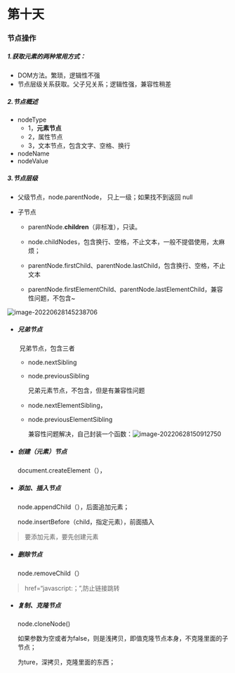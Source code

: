# 第十天



### 节点操作

##### 1.获取元素的两种常用方式：

- DOM方法。繁琐，逻辑性不强
- 节点层级关系获取。父子兄关系；逻辑性强，兼容性稍差

##### 2.节点概述

- nodeType
  - 1，**元素节点**
  - 2，属性节点
  - 3，文本节点，包含文字、空格、换行
- nodeName
- nodeValue

##### 3.节点层级

- 父级节点，node.parentNode， 只上一级；如果找不到返回 null

- 子节点

  - parentNode.**children**（非标准），只读。
  - node.childNodes，包含换行、空格，不止文本，一般不提倡使用，太麻烦；
  - parentNode.firstChild、parentNode.lastChild，包含换行、空格，不止文本

  - parentNode.firstElementChild、parentNode.lastElementChild，兼容性问题，不包含~

![image-20220628145238706](E:\OneDrive\文档\写作\typora图片\image-20220628145238706.png)

- ##### 兄弟节点

  ​		兄弟节点，包含三者

  - node.nextSibling

  - node.previousSibling

    兄弟元素节点，不包含，但是有兼容性问题

  - node.nextElementSibling，

  - node.previousElementSibling

    兼容性问题解决，自己封装一个函数：![image-20220628150912750](E:\OneDrive\文档\写作\typora图片\image-20220628150912750.png)

    

- ##### 创建（元素）节点

  document.createElement（），

- ##### 添加、插入节点

  node.appendChild（），后面追加元素；

  node.insertBefore（child，指定元素），前面插入

> 要添加元素，要先创建元素

- ##### 删除节点

  node.removeChild（）

> href=“javascript:；”,防止链接跳转

- ##### 复制、克隆节点

  node.cloneNode()

  如果参数为空或者为false，则是浅拷贝，即值克隆节点本身，不克隆里面的子节点；

  为ture，深拷贝，克隆里面的东西；

